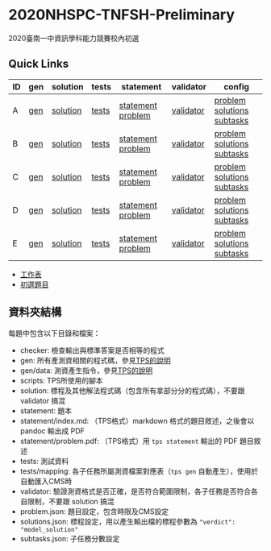 # 2020NHSPC-TNFSH-Preliminary 
2020臺南一中資訊學科能力競賽校內初選

## Quick Links
| ID | gen | solution | tests | statement | validator | config |
| --- | --- | --- | --- | --- | --- | --- |
| A | [gen](pA/gen) | [solution](pA/solution) | [tests](pA/tests) | [statement](pA/statement) [problem](pA/statement/index.md) | [validator](pA/validator) |[problem](pA/problem.json) [solutions](pA/solutions.json) [subtasks](pA/subtasks.json) |
| B | [gen](pB/gen) | [solution](pB/solution) | [tests](pB/tests) | [statement](pB/statement) [problem](pB/statement/index.md) | [validator](pB/validator) | [problem](pB/problem.json) [solutions](pB/solutions.json) [subtasks](pB/subtasks.json) |
| C | [gen](pC/gen) | [solution](pC/solution) | [tests](pC/tests) | [statement](pC/statement) [problem](pC/statement/index.md) | [validator](pC/validator) | [problem](pC/problem.json) [solutions](pC/solutions.json) [subtasks](pC/subtasks.json) |
| D | [gen](pD/gen) | [solution](pD/solution) | [tests](pD/tests) | [statement](pD/statement) [problem](pD/statement/index.md) | [validator](pD/validator) | [problem](pD/problem.json) [solutions](pD/solutions.json) [subtasks](pD/subtasks.json) |
| E | [gen](pE/gen) | [solution](pE/solution) | [tests](pE/tests) | [statement](pE/statement) [problem](pE/statement/index.md) | [validator](pE/validator) | [problem](pE/problem.json) [solutions](pE/solutions.json) [subtasks](pE/subtasks.json) |

 - [工作表](https://docs.google.com/spreadsheets/d/17PEQ_oS-DcYYq6Zb1K1xCGgk_Umw7lpL8D0ZURFSp80)
 - [初選題目](https://docs.google.com/document/d/1xUPYwP8rxR3-N-Q-A6PHnxAtn-7uoDqC3eyu7C5xjxg)

## 資料夾結構
每題中包含以下目錄和檔案：
 - checker: 檢查輸出與標準答案是否相等的程式
 - gen: 所有產測資相關的程式碼，參見[TPS的說明](https://github.com/ioi-2017/tps/tree/master/docs#gen)
 - gen/data: 測資產生指令，參見[TPS的說明](https://github.com/ioi-2017/tps/tree/master/docs#gendata)
 - scripts: TPS所使用的腳本
 - solution: 標程及其他解法程式碼（包含所有拿部分分的程式碼），不要跟 validator 搞混
 - statement: 題本
 - statement/index.md: （TPS格式）markdown 格式的題目敘述，之後會以 pandoc 輸出成 PDF
 - statement/problem.pdf: （TPS格式）用 `tps statement` 輸出的 PDF 題目敘述
 - tests: 測試資料
 - tests/mapping: 各子任務所屬測資檔案對應表（`tps gen` 自動產生），使用於自動匯入CMS時
 - validator: 驗證測資格式是否正確，是否符合範圍限制，各子任務是否符合各自限制，不要跟 solution 搞混
 - problem.json: 題目設定，包含時限及CMS設定
 - solutions.json: 標程設定，用以產生輸出檔的標程參數為 `"verdict": "model_solution"`
 - subtasks.json: 子任務分數設定
